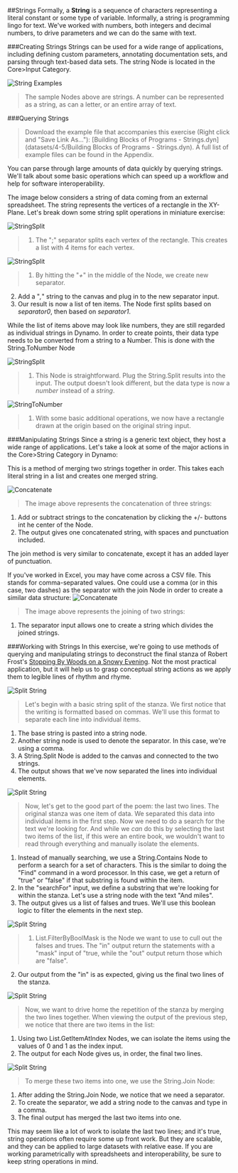 ##Strings
Formally, a **String** is a sequence of characters representing a literal constant or some type of variable. Informally, a string is programming lingo for text.  We've worked with numbers, both integers and decimal numbers, to drive parameters and we can do the same with text.

###Creating Strings
Strings can be used for a wide range of applications, including defining custom parameters, annotating documentation sets, and parsing through text-based data sets. The string Node is located in the Core>Input Category.

![String Examples](images/4-4/4-4-1-005.jpg)
> The sample Nodes above are strings.  A number can be represented as a string, as can a letter, or an entire array of text.

###Querying Strings
>Download the example file that accompanies this exercise (Right click and "Save Link As..."): [Building Blocks of Programs - Strings.dyn](datasets/4-5/Building Blocks of Programs - Strings.dyn). A full list of example files can be found in the Appendix.

You can parse through large amounts of data quickly by querying strings.  We'll talk about some basic operations which can speed up a workflow and help for software interoperability.

The image below considers a string of data coming from an external spreadsheet.  The string represents the vertices of a rectangle in the XY-Plane.  Let's break down some string split operations in miniature exercise:

![StringSplit](images/4-4/4-4-1-001.jpg)
> 1. The ";" separator splits each vertex of the rectangle. This creates a list with 4 items for each vertex.

![StringSplit](images/4-4/4-4-1-003.jpg)
> 1. By hitting the "*+*" in the middle of the Node, we create new separator.
2. Add a "*,*" string to the canvas and plug in to the new separator input.
3. Our result is now a list of ten items. The Node first splits based on *separator0*, then based on *separator1*.

While the list of items above may look like numbers, they are still regarded as individual strings in Dynamo. In order to create points, their data type needs to be converted from a string to a Number. This is done with the String.ToNumber Node

![StringSplit](images/4-4/4-4-1-002.jpg)
> 1. This Node is straightforward.  Plug the String.Split results into the input.  The output doesn't look different, but the data type is now a *number* instead of a *string*.

![StringToNumber](images/4-4/4-4-1-004.jpg)
> 1. With some basic additional operations, we now have a rectangle drawn at the origin based on the original string input.

###Manipulating Strings
Since a string is a generic text object, they host a wide range of applications.  Let's take a look at some of the major actions in the Core>String Category in Dynamo:

This is a method of merging two strings together in order. This takes each literal string in a list and creates one merged string.

![Concatenate](images/4-4/4-4-1-007.jpg)
> The image above represents the concatenation of three strings:
1. Add or subtract strings to the concatenation by clicking the +/- buttons int he center of the Node.
2. The output gives one concatenated string, with spaces and punctuation included.

The join method is very similar to concatenate, except it has an added layer of punctuation.

If you've worked in Excel, you may have come across a CSV file.  This stands for comma-separated values.  One could use a comma (or in this case, two dashes) as the separator with the join Node in order to create a similar data structure:
![Concatenate](images/4-4/4-4-1-006.jpg)
> The image above represents the joining of two strings:
1. The separator input allows one to create a string which divides the joined strings.

###Working with Strings
In this exercise, we're going to use methods of querying and manipulating strings to deconstruct the final stanza of Robert Frost's [Stopping By Woods on a Snowy Evening](http://www.poetryfoundation.org/poem/171621).  Not the most practical application, but it will help us to grasp conceptual string actions as we apply them to legible lines of rhythm and rhyme.

![Split String](images/4-4/4-4-4/00.jpg)
> Let's begin with a basic string split of the stanza.  We first notice that the writing is formatted based on commas.  We'll use this format to separate each line into individual items.
1. The base string is pasted into a string node.
2. Another string node is used to denote the separator.  In this case, we're using a comma.
3. A String.Split Node is added to the canvas and connected to the two strings.
4. The output shows that we've now separated the lines into individual elements.

![Split String](images/4-4/4-4-4/01.jpg)
> Now, let's get to the good part of the poem: the last two lines.  The original stanza was one item of data.  We separated this data into individual items in the first step. Now we need to do a search for the text we're looking for. And while we *can* do this by selecting the last two items of the list, if this were an entire book, we wouldn't want to read through everything and manually isolate the elements.
1. Instead of manually searching, we use a String.Contains Node to perform a search for a set of characters.  This is the similar to doing the "Find" command in a word processor.  In this case, we get a return of "true" or "false" if that substring is found within the item.
2. In the "searchFor" input, we define a substring that we're looking for within the stanza. Let's use a string node with the text "And miles".
3. The output gives us a list of falses and trues.  We'll use this boolean logic to filter the elements in the next step.

![Split String](images/4-4/4-4-4/02.jpg)
>1. List.FilterByBoolMask is the Node we want to use to cull out the falses and trues.  The "in" output return the statements with a "mask" input of "true, while the "out" output return those which are "false".
2. Our output from the "in" is as expected, giving us the final two lines of the stanza.

![Split String](images/4-4/4-4-4/03.jpg)
>Now, we want to drive home the repetition of the stanza by merging the two lines together.  When viewing the output of the previous step, we notice that there are two items in the list:
1. Using two List.GetItemAtIndex Nodes, we can isolate the items using the values of 0 and 1 as the index input.
2. The output for each Node gives us, in order, the final two lines.

![Split String](images/4-4/4-4-4/04.jpg)
>To merge these two items into one, we use the String.Join Node:
1. After adding the String.Join Node, we notice that we need a separator.
2. To create the separator, we add a string node to the canvas and type in a comma.
3. The final output has merged the last two items into one.

This may seem like a lot of work to isolate the last two lines; and it's true, string operations often require some up front work.  But they are scalable, and they can be applied to large datasets with relative ease.  If you are working parametrically with spreadsheets and interoperability, be sure to keep string operations in mind.

